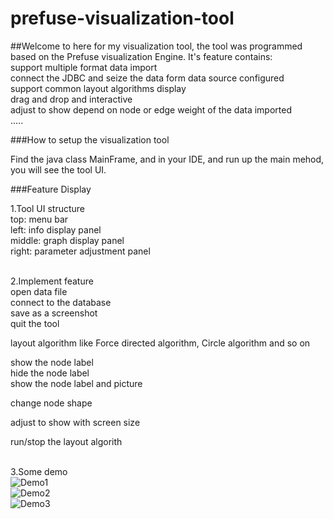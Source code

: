 # prefuse-visualization-tool

##Welcome to here for my visualization tool, the tool was programmed based on the Prefuse visualization Engine. It's feature contains:<br> support multiple format data import<br>
connect the JDBC and seize the data form data source configured<br>
support common layout algorithms display<br>
drag and drop and interactive<br>
adjust to show depend on node or edge weight of the data imported<br>
.....<br>



###How to setup the visualization tool

Find the java class MainFrame, and in your IDE, and run up the main mehod, you will see the tool UI.

###Feature Display

1.Tool UI structure<br>
top: menu bar<br>
left: info display panel<br>
middle: graph display panel<br>
right: parameter adjustment panel<br><br>

2.Implement feature<br>
open data file<br>
connect to the database<br>
save as a screenshot<br>
quit the tool<br>

layout algorithm like Force directed algorithm, Circle algorithm and so on<br>

show the node label<br>
hide the node label<br>
show the node label and picture<br>

change node shape<br>

adjust to show with screen size<br>

run/stop the layout algorith <br><br>

3.Some demo<br>
![Demo1](https://github.com/DMinerJackie/prefuse-visualization-tool/blob/master/resource/demo1.gif)<br>
![Demo2](https://github.com/DMinerJackie/prefuse-visualization-tool/blob/master/resource/demo1.gif)<br>
![Demo3](https://github.com/DMinerJackie/prefuse-visualization-tool/blob/master/resource/demo1.gif)<br>



